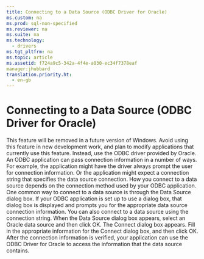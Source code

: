 ```yaml
---
title: Connecting to a Data Source (ODBC Driver for Oracle)
ms.custom: na
ms.prod: sql-non-specified
ms.reviewer: na
ms.suite: na
ms.technology: 
  - drivers
ms.tgt_pltfrm: na
ms.topic: article
ms.assetid: f724a9c5-342a-4f4e-a030-ec34f7378eaf
manager:jhubbard
translation.priority.ht: 
  - en-gb
---
```

# Connecting to a Data Source (ODBC Driver for Oracle)
<?xml version="1.0" encoding="utf-8"?>
<developerConceptualDocument xmlns="http://ddue.schemas.microsoft.com/authoring/2003/5" xmlns:xlink="http://www.w3.org/1999/xlink" xmlns:xsi="http://www.w3.org/2001/XMLSchema-instance" xsi:schemaLocation="http://ddue.schemas.microsoft.com/authoring/2003/5 http://dduestorage.blob.core.windows.net/ddueschema/developer.xsd">
  <introduction>
    <alert class="important">
      <para>This feature will be removed in a future version of Windows. Avoid using this feature in new development work, and plan to modify applications that currently use this feature. Instead, use the ODBC driver provided by Oracle.</para>
    </alert>
    <para>An ODBC application can pass connection information in a number of ways. For example, the application might have the driver always prompt the user for connection information. Or the application might expect a connection string that specifies the data source connection. How you connect to a data source depends on the connection method used by your ODBC application.</para>
    <para>One common way to connect to a data source is through the Data Source dialog box. If your ODBC application is set up to use a dialog box, that dialog box is displayed and prompts you for the appropriate data source connection information.</para>
    <para>You can also connect to a data source using the <legacyLink xlink:href="0c360112-8720-4e54-a1a6-b9b18d943557">connection string</legacyLink>.</para>
    <procedure>
      <title>To connect to a data source using a dialog box</title>
      <steps class="ordered">
        <step>
          <content>
            <para>When the Data Source dialog box appears, select an Oracle data source and then click OK. The Connect dialog box appears.</para>
          </content>
        </step>
        <step>
          <content>
            <para>Fill in the appropriate information for the Connect dialog box, and then click OK.</para>
          </content>
        </step>
      </steps>
      <conclusion>
        <content>
          <para>After the connection information is verified, your application can use the ODBC Driver for Oracle to access the information that the data source contains.</para>
        </content>
      </conclusion>
    </procedure>
  </introduction>
  <relatedTopics />
</developerConceptualDocument>